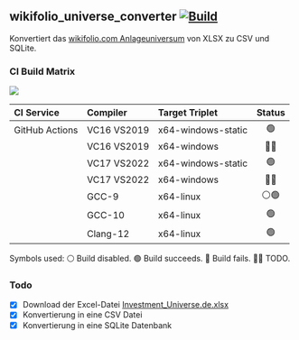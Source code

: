 ## wikifolio_universe_converter [![Build](https://github.com/jakoch/wikifolio_universe_converter/actions/workflows/build.yml/badge.svg?branch=main)](https://github.com/jakoch/wikifolio_universe_converter/actions/)

Konvertiert das [wikifolio.com Anlageuniversum](https://www.wikifolio.com/de/de/hilfe/tutorials-trader/handel-hinweise/anlageuniversum) von XLSX zu CSV und SQLite.

### CI Build Matrix

[![](http://github-actions.40ants.com/jakoch/wikifolio_universe_converter/matrix.svg)](https://github.com/jakoch/wikifolio_universe_converter/actions/)

|   CI Service     | Compiler    | Target Triplet           | Status |
|:---------------- |:----------- |:------------------------ |:------:|
| GitHub Actions   | VC16 VS2019 | x64-windows-static       |   🟢   |
|                  | VC16 VS2019 | x64-windows              |   👷🏼   |
|                  | VC17 VS2022 | x64-windows-static       |   🟢   |
|                  | VC17 VS2022 | x64-windows              |   👷🏼   |
|                  | GCC-9       | x64-linux                |   ⚪🟢   |
|                  | GCC-10      | x64-linux                |   🟢   |
|                  | Clang-12    | x64-linux                |   🟢  | 

Symbols used: ⚪ Build disabled. 🟢 Build succeeds. 🔴 Build fails. 👷🏼 TODO.

### Todo
- [x] Download der Excel-Datei [Investment_Universe.de.xlsx](https://wikifolio.blob.core.windows.net/prod-documents/Investment_Universe.de.xlsx) 
- [x] Konvertierung in eine CSV Datei
- [x] Konvertierung in eine SQLite Datenbank
